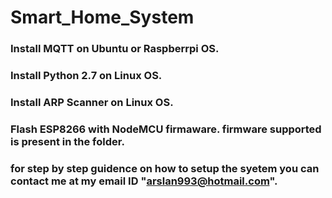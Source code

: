# Smart_Home_System
### Install MQTT on Ubuntu or Raspberrpi OS.
### Install Python 2.7 on Linux OS.
### Install ARP Scanner on Linux OS.
### Flash ESP8266 with NodeMCU firmaware. firmware supported is present in the folder. 
### for step by step guidence on how to setup the syetem you can contact me at my email ID "arslan993@hotmail.com".
